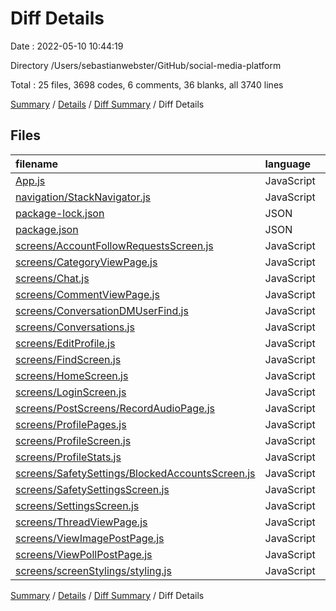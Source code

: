 # Diff Details

Date : 2022-05-10 10:44:19

Directory /Users/sebastianwebster/GitHub/social-media-platform

Total : 25 files,  3698 codes, 6 comments, 36 blanks, all 3740 lines

[Summary](results.md) / [Details](details.md) / [Diff Summary](diff.md) / Diff Details

## Files
| filename | language | code | comment | blank | total |
| :--- | :--- | ---: | ---: | ---: | ---: |
| [App.js](/App.js) | JavaScript | 2 | 3 | 1 | 6 |
| [navigation/StackNavigator.js](/navigation/StackNavigator.js) | JavaScript | 4 | 0 | 0 | 4 |
| [package-lock.json](/package-lock.json) | JSON | 3,499 | 0 | 0 | 3,499 |
| [package.json](/package.json) | JSON | -2 | 0 | 0 | -2 |
| [screens/AccountFollowRequestsScreen.js](/screens/AccountFollowRequestsScreen.js) | JavaScript | -2 | 0 | 0 | -2 |
| [screens/CategoryViewPage.js](/screens/CategoryViewPage.js) | JavaScript | -19 | 0 | 0 | -19 |
| [screens/Chat.js](/screens/Chat.js) | JavaScript | -5 | 0 | 0 | -5 |
| [screens/CommentViewPage.js](/screens/CommentViewPage.js) | JavaScript | -7 | 0 | 0 | -7 |
| [screens/ConversationDMUserFind.js](/screens/ConversationDMUserFind.js) | JavaScript | -3 | 0 | 0 | -3 |
| [screens/Conversations.js](/screens/Conversations.js) | JavaScript | -12 | 0 | 0 | -12 |
| [screens/EditProfile.js](/screens/EditProfile.js) | JavaScript | -10 | -2 | 1 | -11 |
| [screens/FindScreen.js](/screens/FindScreen.js) | JavaScript | 1 | 0 | 0 | 1 |
| [screens/HomeScreen.js](/screens/HomeScreen.js) | JavaScript | -4 | 0 | 0 | -4 |
| [screens/LoginScreen.js](/screens/LoginScreen.js) | JavaScript | -6 | -2 | 1 | -7 |
| [screens/PostScreens/RecordAudioPage.js](/screens/PostScreens/RecordAudioPage.js) | JavaScript | 4 | 0 | 0 | 4 |
| [screens/ProfilePages.js](/screens/ProfilePages.js) | JavaScript | -8 | 0 | 0 | -8 |
| [screens/ProfileScreen.js](/screens/ProfileScreen.js) | JavaScript | -8 | 0 | 0 | -8 |
| [screens/ProfileStats.js](/screens/ProfileStats.js) | JavaScript | 50 | 0 | 4 | 54 |
| [screens/SafetySettings/BlockedAccountsScreen.js](/screens/SafetySettings/BlockedAccountsScreen.js) | JavaScript | 182 | 4 | 19 | 205 |
| [screens/SafetySettingsScreen.js](/screens/SafetySettingsScreen.js) | JavaScript | 57 | 3 | 10 | 70 |
| [screens/SettingsScreen.js](/screens/SettingsScreen.js) | JavaScript | 4 | 0 | 0 | 4 |
| [screens/ThreadViewPage.js](/screens/ThreadViewPage.js) | JavaScript | -16 | 0 | 0 | -16 |
| [screens/ViewImagePostPage.js](/screens/ViewImagePostPage.js) | JavaScript | -1 | 0 | 0 | -1 |
| [screens/ViewPollPostPage.js](/screens/ViewPollPostPage.js) | JavaScript | -1 | 0 | 0 | -1 |
| [screens/screenStylings/styling.js](/screens/screenStylings/styling.js) | JavaScript | -1 | 0 | 0 | -1 |

[Summary](results.md) / [Details](details.md) / [Diff Summary](diff.md) / Diff Details